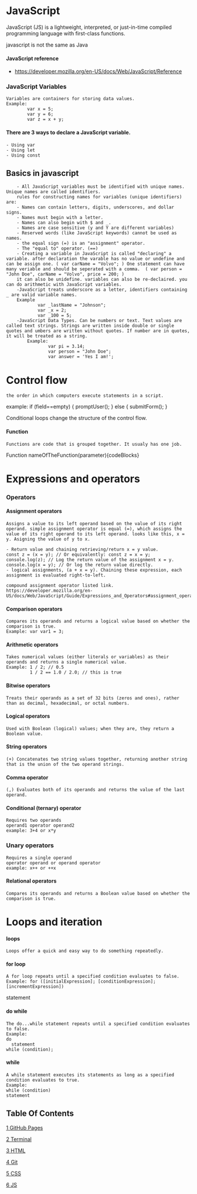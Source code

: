 # JavaScript

JavaScript (JS) is a lightweight, interpreted, or just-in-time compiled programming language with first-class functions.

javascript is not the same as Java

#### JavaScript reference

- https://developer.mozilla.org/en-US/docs/Web/JavaScript/Reference

### JavaScript Variables
    Variables are containers for storing data values.
    Example:
            var x = 5;
            var y = 6;
            var z = x + y;
#### There are 3 ways to declare a JavaScript variable.
    - Using var
    - Using let
    - Using const
##  Basics in javascript
        - All JavaScript variables must be identified with unique names. Unique names are called identifiers.
        rules for constructing names for variables (unique identifiers) are:
        - Names can contain letters, digits, underscores, and dollar signs.
        - Names must begin with a letter.
        - Names can also begin with $ and _.  
        - Names are case sensitive (y and Y are different variables)
        - Reserved words (like JavaScript keywords) cannot be used as names.
        - the equal sign (=) is an "assignment" operator.
        - The "equal to" operator. (==)
        - Creating a variable in JavaScript is called "declaring" a variable. after declaration the varable has no value or undefine and can be assign one. ( var carName = "Volvo"; ) One statement can have many veriable and should be seperated with a comma.  ( var person = "John Doe", carName = "Volvo", price = 200; )       
        it can also be unidefine. variables can also be re-declaired. you can do arithmetic with JavaScript variables.
        -JavaScript treats underscore as a letter, identifiers containing _ are valid variable names.
        Example
                var _lastName = "Johnson";
                var _x = 2;
                var _100 = 5;
        -JavaScript Data Types. Can be numbers or text. Text values are called text strings. Strings are written inside double or single quotes and umbers are written without quotes. If number are in quotes, it will be treated as a string.
            Example:
                    var pi = 3.14;
                    var person = "John Doe";
                    var answer = 'Yes I am!';
        

# Control flow
    the order in which computers execute statements in a script.

example:
if (field==empty) {
    promptUser();
} else {
    submitForm();
}

Conditional loops change the structure of the control flow.



#### Function
    Functions are code that is grouped together. It usualy has one job.

Function nameOfTheFunction(parameter){codeBlocks}

# Expressions and operators

### Operators
#### Assignment operators
    Assigns a value to its left operand based on the value of its right operand. simple assignment operator is equal (=), which assigns the value of its right operand to its left operand. looks like this, x = y. Asigning the value of y to x.

    - Return value and chaining retrieving/return x = y value.
    const z = (x = y); // Or equivalently: const z = x = y;
    console.log(z); // Log the return value of the assignment x = y.
    console.log(x = y); // Or log the return value directly.
    - logical assignments, (a + x = y). Chaining these expression, each assignment is evaluated right-to-left.
    
    compound assignment operator listed link.
    https://developer.mozilla.org/en-US/docs/Web/JavaScript/Guide/Expressions_and_Operators#assignment_operators

#### Comparison operators
    Compares its operands and returns a logical value based on whether the comparison is true.
    Example: var var1 = 3;

#### Arithmetic operators
    Takes numerical values (either literals or variables) as their operands and returns a single numerical value.
    Example: 1 / 2; // 0.5
             1 / 2 == 1.0 / 2.0; // this is true

 #### Bitwise operators
    Treats their operands as a set of 32 bits (zeros and ones), rather than as decimal, hexadecimal, or octal numbers.

#### Logical operators
    Used with Boolean (logical) values; when they are, they return a Boolean value.

#### String operators
    (+) Concatenates two string values together, returning another string that is the union of the two operand strings.

#### Comma operator
    (,) Evaluates both of its operands and returns the value of the last operand.

#### Conditional (ternary) operator
    Requires two operands
    operand1 operator operand2
    example: 3+4 or x*y

### Unary operators
    Requires a single operand
    operator operand or operand operator
    example: x++ or ++x

 #### Relational operators  
    Compares its operands and returns a Boolean value based on whether the comparison is true.

# Loops and iteration

#### loops
    Loops offer a quick and easy way to do something repeatedly.

#### for loop
    A for loop repeats until a specified condition evaluates to false.
    Example: for ([initialExpression]; [conditionExpression]; [incrementExpression])
  statement

#### do while 
    The do...while statement repeats until a specified condition evaluates to false.
    Example:
    do
      statement
    while (condition);

#### while
    A while statement executes its statements as long as a specified condition evaluates to true.
    Example:
    while (condition)
    statement

## Table Of Contents

[1 GitHub Pages](https://github.com/harfrancois/Reading-notes)

[2 Terminal](./terminal.md)

[3 HTML](./html.md)

[4 Git](./git.md)

[5 CSS](./css.md)

[6 JS](./js.md) 